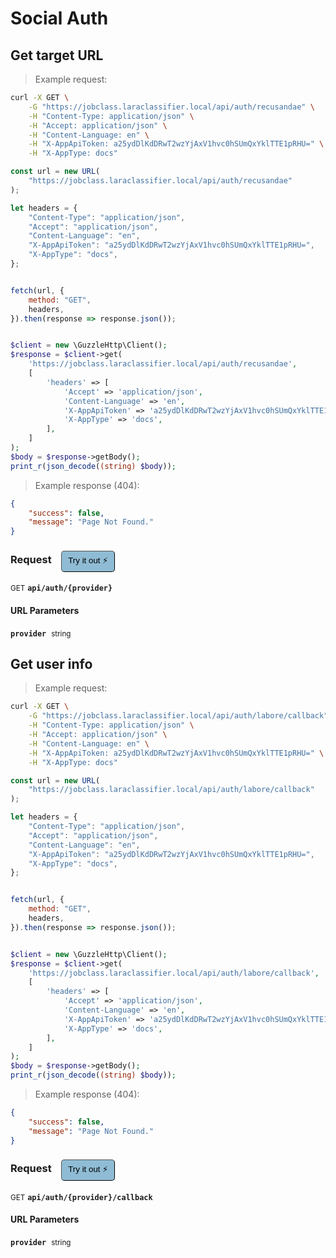 # Social Auth


## Get target URL




> Example request:

```bash
curl -X GET \
    -G "https://jobclass.laraclassifier.local/api/auth/recusandae" \
    -H "Content-Type: application/json" \
    -H "Accept: application/json" \
    -H "Content-Language: en" \
    -H "X-AppApiToken: a25ydDlKdDRwT2wzYjAxV1hvc0hSUmQxYklTTE1pRHU=" \
    -H "X-AppType: docs"
```

```javascript
const url = new URL(
    "https://jobclass.laraclassifier.local/api/auth/recusandae"
);

let headers = {
    "Content-Type": "application/json",
    "Accept": "application/json",
    "Content-Language": "en",
    "X-AppApiToken": "a25ydDlKdDRwT2wzYjAxV1hvc0hSUmQxYklTTE1pRHU=",
    "X-AppType": "docs",
};


fetch(url, {
    method: "GET",
    headers,
}).then(response => response.json());
```

```php

$client = new \GuzzleHttp\Client();
$response = $client->get(
    'https://jobclass.laraclassifier.local/api/auth/recusandae',
    [
        'headers' => [
            'Accept' => 'application/json',
            'Content-Language' => 'en',
            'X-AppApiToken' => 'a25ydDlKdDRwT2wzYjAxV1hvc0hSUmQxYklTTE1pRHU=',
            'X-AppType' => 'docs',
        ],
    ]
);
$body = $response->getBody();
print_r(json_decode((string) $body));
```


> Example response (404):

```json
{
    "success": false,
    "message": "Page Not Found."
}
```
<div id="execution-results-GETapi-auth--provider-" hidden>
    <blockquote>Received response<span id="execution-response-status-GETapi-auth--provider-"></span>:</blockquote>
    <pre class="json"><code id="execution-response-content-GETapi-auth--provider-"></code></pre>
</div>
<div id="execution-error-GETapi-auth--provider-" hidden>
    <blockquote>Request failed with error:</blockquote>
    <pre><code id="execution-error-message-GETapi-auth--provider-"></code></pre>
</div>
<form id="form-GETapi-auth--provider-" data-method="GET" data-path="api/auth/{provider}" data-authed="0" data-hasfiles="0" data-headers='{"Content-Type":"application\/json","Accept":"application\/json","Content-Language":"en","X-AppApiToken":"a25ydDlKdDRwT2wzYjAxV1hvc0hSUmQxYklTTE1pRHU=","X-AppType":"docs"}' onsubmit="event.preventDefault(); executeTryOut('GETapi-auth--provider-', this);">
<h3>
    Request&nbsp;&nbsp;&nbsp;
        <button type="button" style="background-color: #8fbcd4; padding: 5px 10px; border-radius: 5px; border-width: thin;" id="btn-tryout-GETapi-auth--provider-" onclick="tryItOut('GETapi-auth--provider-');">Try it out ⚡</button>
    <button type="button" style="background-color: #c97a7e; padding: 5px 10px; border-radius: 5px; border-width: thin;" id="btn-canceltryout-GETapi-auth--provider-" onclick="cancelTryOut('GETapi-auth--provider-');" hidden>Cancel</button>&nbsp;&nbsp;
    <button type="submit" style="background-color: #6ac174; padding: 5px 10px; border-radius: 5px; border-width: thin;" id="btn-executetryout-GETapi-auth--provider-" hidden>Send Request 💥</button>
    </h3>
<p>
<small class="badge badge-green">GET</small>
 <b><code>api/auth/{provider}</code></b>
</p>
<h4 class="fancy-heading-panel"><b>URL Parameters</b></h4>
<p>
<b><code>provider</code></b>&nbsp;&nbsp;<small>string</small>  &nbsp;
<input type="text" name="provider" data-endpoint="GETapi-auth--provider-" data-component="url" required  hidden>
<br>

</p>
</form>


## Get user info




> Example request:

```bash
curl -X GET \
    -G "https://jobclass.laraclassifier.local/api/auth/labore/callback" \
    -H "Content-Type: application/json" \
    -H "Accept: application/json" \
    -H "Content-Language: en" \
    -H "X-AppApiToken: a25ydDlKdDRwT2wzYjAxV1hvc0hSUmQxYklTTE1pRHU=" \
    -H "X-AppType: docs"
```

```javascript
const url = new URL(
    "https://jobclass.laraclassifier.local/api/auth/labore/callback"
);

let headers = {
    "Content-Type": "application/json",
    "Accept": "application/json",
    "Content-Language": "en",
    "X-AppApiToken": "a25ydDlKdDRwT2wzYjAxV1hvc0hSUmQxYklTTE1pRHU=",
    "X-AppType": "docs",
};


fetch(url, {
    method: "GET",
    headers,
}).then(response => response.json());
```

```php

$client = new \GuzzleHttp\Client();
$response = $client->get(
    'https://jobclass.laraclassifier.local/api/auth/labore/callback',
    [
        'headers' => [
            'Accept' => 'application/json',
            'Content-Language' => 'en',
            'X-AppApiToken' => 'a25ydDlKdDRwT2wzYjAxV1hvc0hSUmQxYklTTE1pRHU=',
            'X-AppType' => 'docs',
        ],
    ]
);
$body = $response->getBody();
print_r(json_decode((string) $body));
```


> Example response (404):

```json
{
    "success": false,
    "message": "Page Not Found."
}
```
<div id="execution-results-GETapi-auth--provider--callback" hidden>
    <blockquote>Received response<span id="execution-response-status-GETapi-auth--provider--callback"></span>:</blockquote>
    <pre class="json"><code id="execution-response-content-GETapi-auth--provider--callback"></code></pre>
</div>
<div id="execution-error-GETapi-auth--provider--callback" hidden>
    <blockquote>Request failed with error:</blockquote>
    <pre><code id="execution-error-message-GETapi-auth--provider--callback"></code></pre>
</div>
<form id="form-GETapi-auth--provider--callback" data-method="GET" data-path="api/auth/{provider}/callback" data-authed="0" data-hasfiles="0" data-headers='{"Content-Type":"application\/json","Accept":"application\/json","Content-Language":"en","X-AppApiToken":"a25ydDlKdDRwT2wzYjAxV1hvc0hSUmQxYklTTE1pRHU=","X-AppType":"docs"}' onsubmit="event.preventDefault(); executeTryOut('GETapi-auth--provider--callback', this);">
<h3>
    Request&nbsp;&nbsp;&nbsp;
        <button type="button" style="background-color: #8fbcd4; padding: 5px 10px; border-radius: 5px; border-width: thin;" id="btn-tryout-GETapi-auth--provider--callback" onclick="tryItOut('GETapi-auth--provider--callback');">Try it out ⚡</button>
    <button type="button" style="background-color: #c97a7e; padding: 5px 10px; border-radius: 5px; border-width: thin;" id="btn-canceltryout-GETapi-auth--provider--callback" onclick="cancelTryOut('GETapi-auth--provider--callback');" hidden>Cancel</button>&nbsp;&nbsp;
    <button type="submit" style="background-color: #6ac174; padding: 5px 10px; border-radius: 5px; border-width: thin;" id="btn-executetryout-GETapi-auth--provider--callback" hidden>Send Request 💥</button>
    </h3>
<p>
<small class="badge badge-green">GET</small>
 <b><code>api/auth/{provider}/callback</code></b>
</p>
<h4 class="fancy-heading-panel"><b>URL Parameters</b></h4>
<p>
<b><code>provider</code></b>&nbsp;&nbsp;<small>string</small>  &nbsp;
<input type="text" name="provider" data-endpoint="GETapi-auth--provider--callback" data-component="url" required  hidden>
<br>

</p>
</form>



